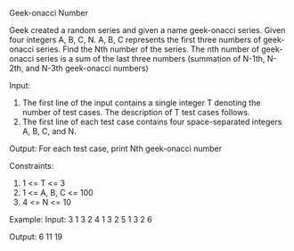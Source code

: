 Geek-onacci Number 

Geek created a random series and given a name geek-onacci series. 
Given four integers A, B, C, N. A, B, C represents the first three numbers of geek-onacci series. Find the Nth number of the series. 
The nth number of geek-onacci series is a sum of the last three numbers (summation of N-1th, N-2th, and N-3th geek-onacci numbers)

Input:
1. The first line of the input contains a single integer T denoting the number of test cases. The description of T test cases follows.
2. The first line of each test case contains four space-separated integers A, B, C, and N.

Output: For each test case, print Nth geek-onacci number

Constraints:
1. 1 <= T <= 3
2. 1 <= A, B, C <= 100
3. 4 <= N <= 10

Example:
Input:
3
1 3 2 4
1 3 2 5
1 3 2 6

Output:
6
11
19
